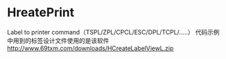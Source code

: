 # HreatePrint
Label to printer command（TSPL/ZPL/CPCL/ESC/DPL/TCPL/.....）
代码示例中用到的标签设计文件使用的是该软件
http://www.69txm.com/downloads/HCreateLabelViewL.zip
